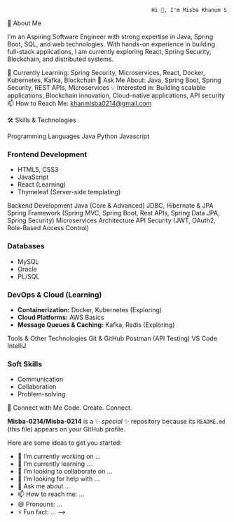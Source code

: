                                                   Hi 👋, I'm Misba Khanum S
                                                                        
                                                                        
🚀 About Me

I'm an Aspiring Software Engineer with strong expertise in Java, Spring Boot, SQL, and web technologies. With hands-on experience in building full-stack applications, I am currently exploring React, Spring Security, Blockchain, and distributed systems.

🔭 Currently Learning: Spring Security, Microservices, React, Docker, Kubernetes, Kafka, Blockchain
💬 Ask Me About: Java, Spring Boot, Spring Security,  REST APIs, Microservices
💡 Interested in: Building scalable applications, Blockchain innovation,  Cloud-native applications, API security
📫 How to Reach Me: khanmisba0214@gmail.com

🛠️ Skills & Technologies

Programming Languages
  Java
  Python
  Javascript
  
### **Frontend Development**
* HTML5, CSS3
* JavaScript
* React (Learning)
* Thymeleaf (Server-side templating)
  
Backend Development
  Java (Core & Advanced)
  JDBC, Hibernate & JPA
  Spring Framework (Spring MVC, Spring Boot, Rest APIs, Spring Data JPA, Spring Security)
  Microservices Architecture
  API Security (JWT, OAuth2, Role-Based Access Control)

### **Databases**
* MySQL
* Oracle
* PL/SQL

### **DevOps & Cloud (Learning)**
* **Containerization:** Docker, Kubernetes (Exploring)
* **Cloud Platforms:** AWS Basics
* **Message Queues & Caching:** Kafka, Redis (Exploring)

Tools & Other Technologies
  Git & GitHub
  Postman (API Testing)
  VS Code
  IntelliJ 

### **Soft Skills**
* Communication
* Collaboration
* Problem-solving

🔗 Connect with Me
Code. Create. Connect.

**Misba-0214/Misba-0214** is a ✨ _special_ ✨ repository because its `README.md` (this file) appears on your GitHub profile.

Here are some ideas to get you started:

- 🔭 I’m currently working on ...
- 🌱 I’m currently learning ...
- 👯 I’m looking to collaborate on ...
- 🤔 I’m looking for help with ...
- 💬 Ask me about ...
- 📫 How to reach me: ...
- 😄 Pronouns: ...
- ⚡ Fun fact: ...
-->

